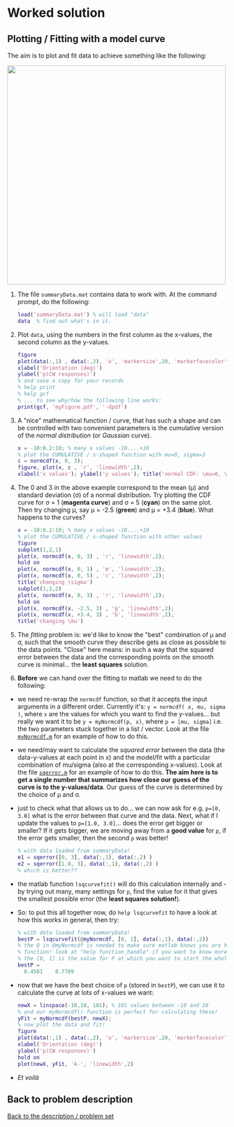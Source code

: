 # Worked solution

## Plotting / Fitting with a model curve

The aim is to plot and fit data to achieve something like the following:

<img src="https://github.com/schluppeck/c84nim/blob/master/behaviour-04/psychometric-curve.png" height="500">

1. The file ``summaryData.mat`` contains data to work with. At the command prompt, do the following:

   ```matlab
   load('summaryData.mat') % will load "data"
   data  % find out what's in it.
   ```

2. Plot ``data``, using the numbers in the first column as the x-values, the second column as the y-values.

   ```matlab
   figure
   plot(data(:,1) , data(:,2), 'o', 'markersize',20, 'markerfacecolor', 'b')
   xlabel('Orientation (deg)')
   ylabel('p(CW responses)')
   % and save a copy for your records
   % help print
   % help gcf
   % ... to see why/how the following line works:
   print(gcf, 'myFigure.pdf', '-dpdf')
   ```

3. A "nice" mathematical function / curve, that has such a shape and can be controlled with two convenient parameters is the cumulative version of the *normal distribution* (or *Gaussian* curve).

   ```matlab
   x = -10:0.2:10; % many x values -10....+10
   % plot the CUMULATIVE / s-shaped function with mu=0, sigma=3
   c = normcdf(x, 0, 3);
   figure, plot(x, c , 'r', 'linewidth',2);
   xlabel('x values'); ylabel('y values'); title('normal CDF: \mu=0, \sigma=3');
   ```

4. The 0 and 3 in the above example correspond to the mean (µ) and standard deviation (σ) of a normal distribution. Try plotting the CDF curve for σ = 1 (**magenta curve**) and σ = 5 (**cyan**) on the same plot. Then try changing µ, say µ = -2.5 (**green**) and µ = +3.4 (**blue**). What happens to the curves?

   ```matlab
   x = -10:0.2:10; % many x values -10....+10
   % plot the CUMULATIVE / s-shaped function with other values
   figure
   subplot(1,2,1)
   plot(x, normcdf(x, 0, 3) , 'r', 'linewidth',2);
   hold on
   plot(x, normcdf(x, 0, 1) , 'm', 'linewidth',2);
   plot(x, normcdf(x, 0, 5) , 'c', 'linewidth',2);
   title('changing \sigma')
   subplot(1,2,2)
   plot(x, normcdf(x, 0, 3) , 'r', 'linewidth',2);
   hold on
   plot(x, normcdf(x, -2.5, 3) , 'g', 'linewidth',2);
   plot(x, normcdf(x, +3.4, 3) , 'b', 'linewidth',2);
   title('changing \mu')
   ```

5. The *fitting* problem is: we'd like to know the "best" combination of µ and σ, such that the smooth curve they describe gets as close as possible to the data points. "Close" here means: in such a way that the squared error between the data and the corresponding points on the smooth curve is minimal... the **least squares** solution.

6. **Before** we can hand over the fitting to matlab we need to do the following:

  - we need re-wrap the ``normcdf`` function, so that it accepts the input arguments in a different order. Currently it's: ``y = normcdf( x, mu, sigma )``, where ``x`` are the values for which you want to find the y-values... but really we want it to be ``y = myNormcdf(p, x)``, where ``p = [mu, sigma]`` i.e. the two parameters stuck together in a list / vector. Look at the file [``myNormcdf.m``](myNormcdf.m) for an example of how to do this.

  - we need/may want to calculate the *squared error* between the data (the data-y-values at each point in x) and the model/fit with a particular combination of mu/sigma (also at the corresponding x-values). Look at the file [``sqerror.m``](sqerror.m) for an example of how to do this. **The aim here is to get a single number that summarizes how close our guess of the curve is to the y-values/data**. Our guess of the curve is determined by the choice of µ and σ.

  - just to check what that allows us to do... we can now ask for e.g. ``p=[0, 3.0]`` what is the error between that curve and the data. Next, what if I update the values to ``p=[1.0, 3.0]``... does the error get bigger or smaller? If it gets bigger, we are moving away from a **good value** for ``p``, if the error gets smaller, then the second ``p`` was better!

    ```matlab
    % with data loaded from summaryData!
    e1 = sqerror([0, 3], data(:,1), data(:,2) )
    e2 = sqerror([1.0, 3], data(:,1), data(:,2) )
    % which is better??
    ```  
  - the matlab function ``lsqcurvefit()`` will do this calculation internally and - by trying out many, many settings for ``p``, find the value for it that gives the smallest possible error (the **least squares solution!**).

  - So: to put this all together now, do ``help lsqcurvefit`` to have a look at how this works in general, then try:

    ```matlab
    % with data loaded from summaryData!
    bestP = lsqcurvefit(@myNormcdf, [0, 1], data(:,1), data(:,2))
    % the @ in @myNormcdf is needed to make sure matlab knows you are handing it a
    % function! look at "help function_handle" if you want to know more about this.
    % the [0, 1] is the value for P at which you want to start the whole process
    bestP =
      0.4501    0.7789
    ```

  - now that we have the best choice of ``p`` (stored in ``bestP``), we can use it to calculate the curve at lots of x-values we want:

    ```matlab
    newX = linspace(-10,10, 101); % 101 values between -10 and 10
    % and our myNormcdf() function is perfect for calculating these!
    yFit = myNormcdf(bestP, newX);
    % now plot the data and fit!
    figure
    plot(data(:,1) , data(:,2), 'o', 'markersize',20, 'markerfacecolor', 'b')
    xlabel('Orientation (deg)')
    ylabel('p(CW responses)')
    hold on
    plot(newX, yFit, 'k-', 'linewidth',2)
    ```

  - *Et voilà*

## Back to problem description

[Back to the description / problem set](README.md)
